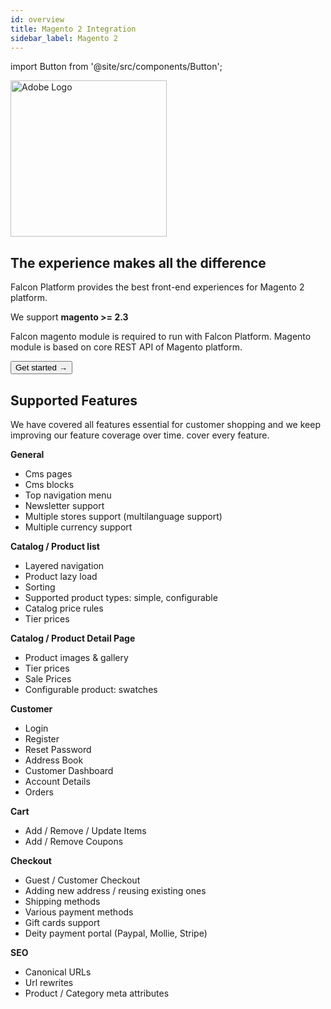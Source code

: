 ```yaml
---
id: overview
title: Magento 2 Integration
sidebar_label: Magento 2
---
```

import Button from '@site/src/components/Button';

<a href="https://magento.com/" rel="noreferrer noopener" target="_blank" aria-label="visit the Adobe site" className="brighten">
  <img src="/docs/img/docs/platform/adobe-logo.svg" alt="Adobe Logo" width="250"/>
</a>

## The experience makes all the difference

Falcon Platform provides the best front-end experiences for Magento 2 platform.

We support **magento >= 2.3**

Falcon magento module is required to run with Falcon Platform.
Magento module is based on core REST API of Magento platform.

<Button variant="contained" size="medium" href="/docs/integrations/adobe/getting-started">
  Get started →
</Button>
<div className="mb60"></div>

## Supported Features

We have covered all features essential for customer shopping and we keep improving our feature coverage over time. cover every feature.

**General**
- Cms pages
- Cms blocks
- Top navigation menu
- Newsletter support
- Multiple stores support (multilanguage support)
- Multiple currency support

**Catalog / Product list**

- Layered navigation
- Product lazy load
- Sorting
- Supported product types: simple, configurable
- Catalog price rules
- Tier prices

**Catalog / Product Detail Page**
- Product images & gallery
- Tier prices
- Sale Prices
- Configurable product: swatches

**Customer**

- Login
- Register
- Reset Password
- Address Book
- Customer Dashboard
- Account Details
- Orders

**Cart**

- Add / Remove / Update Items
- Add / Remove Coupons

**Checkout**

- Guest / Customer Checkout
- Adding new address / reusing existing ones
- Shipping methods
- Various payment methods
- Gift cards support
- Deity payment portal (Paypal, Mollie, Stripe)

**SEO**

- Canonical URLs
- Url rewrites
- Product / Category meta attributes